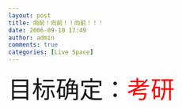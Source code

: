 ```yaml
---
layout: post
title: 向前！向前！！向前！！！
date: 2006-09-10 17:49
author: admin
comments: true
categories: [Live Space]
---
```

<div><font size=7>目标确定：<font color="#ff0000">考研</font></font></div>
